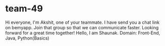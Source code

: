 # team-49
Hi everyone, I'm Akshit, one of your teammate. I have send you a chat link on bemyapp. Join that group so that we can communicate faster.
Looking forward for a great time together!
Hello, I am Shaunak. Domain: Front-End, Java, Python(Basics)
